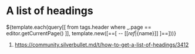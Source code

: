 

# A list of headings

${template.each(query[[
  from tags.header
  where _.page == editor.getCurrentPage()
]], template.new([==[
-- [[${ref}|${name}]]
]==]))}

1. https://community.silverbullet.md/t/how-to-get-a-list-of-headings/3412
